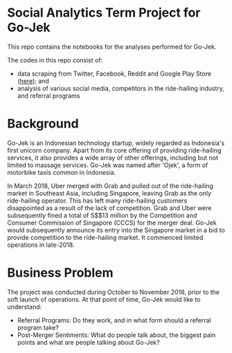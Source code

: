# Social Analytics Term Project for Go-Jek

This repo contains the notebooks for the analyses performed for Go-Jek.

The codes in this repo consist of:

- data scraping from Twitter, Facebook, Reddit and Google Play Store ([here](https://github.com/tws4793/social-media-scraper)); and
- analysis of various social media, competitors in the ride-hailing industry, and referral programs

# Background

Go-Jek is an Indonesian technology startup, widely regarded as Indonesia's first unicorn company. Apart from its core offering of providing ride-hailing services, it also provides a wide array of other offerings, including but not limited to massage services. Go-Jek was named after 'Ojek', a form of motorbike taxis common in Indonesia.

In March 2018, Uber merged with Grab and pulled out of the ride-hailing market in Southeast Asia, including Singapore, leaving Grab as the only ride-hailing operator. This has left many ride-hailing customers disappointed as a result of the lack of competition. Grab and Uber were subsequently fined a total of S$\$13 million by the Competition and Consumer Commission of Singapore (CCCS) for the merger deal. Go-Jek would subsequently announce its entry into the Singapore market in a bid to provide competition to the ride-hailing market. It commenced limited operations in late-2018.

# Business Problem

The project was conducted during October to November 2018, prior to the soft launch of operations. At that point of time, Go-Jek would like to understand:

- Referral Programs: Do they work, and in what form should a referral program take?
- Post-Merger Sentiments: What do people talk about, the biggest pain points and what are people talking about Go-Jek?